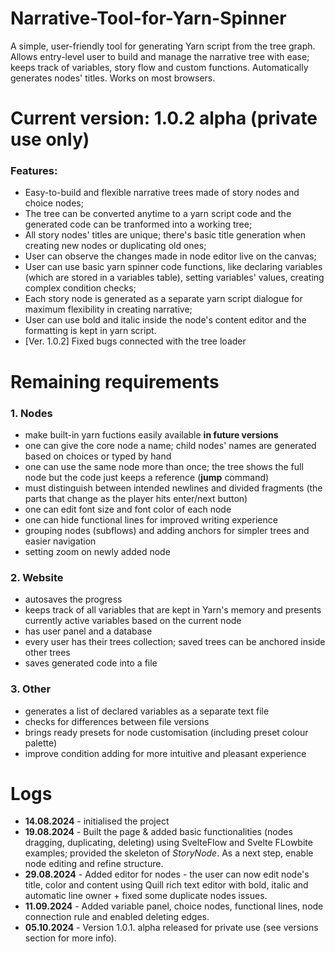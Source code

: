 # Narrative-Tool-for-Yarn-Spinner
A simple, user-friendly tool for generating Yarn script from the tree graph. Allows entry-level user to build and manage the narrative tree with ease; keeps track of variables, story flow and custom functions. Automatically generates nodes' titles. Works on most browsers.

# Current version: 1.0.2 alpha (private use only)
### Features:
- Easy-to-build and flexible narrative trees made of story nodes and choice nodes;
- The tree can be converted anytime to a yarn script code and the generated code can be tranformed into a working tree;
- All story nodes' titles are unique; there's basic title generation when creating new nodes or duplicating old ones;
- User can observe the changes made in node editor live on the canvas;
- User can use basic yarn spinner code functions, like declaring variables (which are stored in a variables table), setting variables' values, creating complex condition checks;
- Each story node is generated as a separate yarn script dialogue for maximum flexibility in creating narrative;
- User can use bold and italic inside the node's content editor and the formatting is kept in yarn script.
- [Ver. 1.0.2] Fixed bugs connected with the tree loader


# Remaining requirements

### 1. Nodes

- make built-in yarn fuctions easily available **in future versions**
- one can give the core node a name; child nodes' names are generated based on choices or typed by hand 
- one can use the same node more than once; the tree shows the full node but the code just keeps a reference (**jump** command)
- must distinguish between intended newlines and divided fragments (the parts that change as the player hits enter/next button)
- one can edit font size and font color of each node
- one can hide functional lines for improved writing experience
- grouping nodes (subflows) and adding anchors for simpler trees and easier navigation
- setting zoom on newly added node

### 2. Website
- autosaves the progress
- keeps track of all variables that are kept in Yarn's memory and presents currently active variables based on the current node
- has user panel and a database
- every user has their trees collection; saved trees can be anchored inside other trees
- saves generated code into a file

### 3. Other
- generates a list of declared variables as a separate text file
- checks for differences between file versions
- brings ready presets for node customisation (including preset colour palette)
- improve condition adding for more intuitive and pleasant experience

# Logs

- **14.08.2024** - initialised the project
- **19.08.2024** - Built the page & added basic functionalities (nodes dragging, duplicating, deleting) using SvelteFlow and Svelte FLowbite examples; provided the skeleton of *StoryNode*. As a next step, enable node editing and refine structure.
- **29.08.2024** - Added editor for nodes - the user can now edit node's title, color and content using Quill rich text editor with bold, italic and automatic line owner + fixed some duplicate nodes issues.
- **11.09.2024** - Added variable panel, choice nodes, functional lines, node connection rule and enabled deleting edges.
- **05.10.2024** - Version 1.0.1. alpha released for private use (see versions section for more info).
